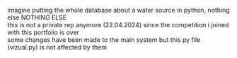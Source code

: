 imagine putting the whole database about a water source in python, nothing else
NOTHING ELSE
<br> this is not a private rep anymore (22.04.2024) since the competition i joined with this portfolio is over
<br>some changes have been made to the main system but this py file (vizual.py) is not affected by them
